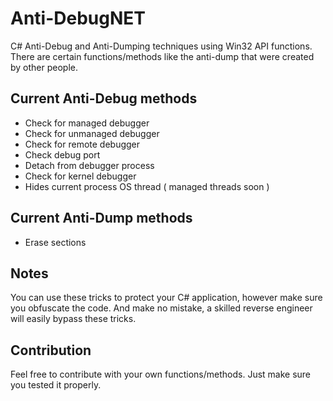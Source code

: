 # Anti-DebugNET
 C# Anti-Debug and Anti-Dumping techniques using Win32 API functions.
 There are certain functions/methods like the anti-dump that were created by other people.
 
## Current Anti-Debug methods
* Check for managed debugger
* Check for unmanaged debugger
* Check for remote debugger
* Check debug port
* Detach from debugger process
* Check for kernel debugger
* Hides current process OS thread ( managed threads soon )

## Current Anti-Dump methods
* Erase sections

## Notes
 You can use these tricks to protect your C# application, however make sure you obfuscate the code. And make no mistake, a skilled reverse engineer will easily bypass these tricks.
 
## Contribution
 Feel free to contribute with your own functions/methods. Just make sure you tested it properly.